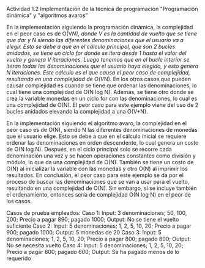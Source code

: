 Actividad 1.2 Implementación de la técnica de programación "Programación dinámica" y "algoritmos avaros"

En la implementación siguiendo la programación dinámica, la complejidad en el peor caso es de O(V*N), donde V es la cantidad de vuelto que se tiene que dar y N siendo las diferentes denominaciones que el usuario va a elegir.
Esto se debe a que en el cálculo principal, que son 2 bucles anidados, se tiene un ciclo for donde se itera desde 1 hasta el valor del vuelto y genera V iteraciones. Luego tenemos que en el bucle interior se iteran todas las denominaciones que el usuario haya elegido, y esto genera N iteraciones. Este cálculo es el que causa el peor caso de complejidad, resultando en una complejidad de O(V*N).
En los otros casos que pueden causar complejidad es cuando se tiene que ordenar las denominaciones, lo cual tiene una complejidad de O(N log N). Además, se tiene otro donde se crea la variable monedas en un ciclo for con las denominaciones, lo cual es una complejidad de O(N).
El peor caso para este ejemplo viene del uso de 2 bucles anidados elevando la complejidad a una O(V*N).

En la implementación siguiendo el algoritmo avaro, la complejidad en el peor caso es de O(N), siendo N las diferentes denominaciones de monedas que el usuario elige.
Esto se debe a que en el cálculo inicial se requiere ordenar las denominaciones en orden descendente, lo cual genera un costo de O(N log N). Después, en el ciclo principal solo se recorre cada denominación una vez y se hacen operaciones constantes como división y módulo, lo que da una complejidad de O(N). También se tiene un costo de O(N) al inicializar la variable con las monedas y otro O(N) al imprimir los resultados. 
En conclusión, el peor caso para este ejemplo se da por el proceso de buscar las denominaciones que se van a usar para el vuelto, resultando en una complejidad de O(N). Sin embargo, si se incluye también el ordenamiento, entonces sería de complejidad O(N log N) en el peor de los casos.


Casos de prueba empleados: 
Caso 1:
Input: 3 denominaciones; 50, 100, 200; Precio a pagar 890; pagado 1000; 
Output: No se tiene el vuelto suficiente
Caso 2:
Input: 5 denominaciones; 1, 2, 5, 10, 20; Precio a pagar 900; pagado 1000;
Output: 5 monedas de 20
Caso 3: 
Input: 5 denominaciones; 1, 2, 5, 10, 20; Precio a pagar 800; pagado 800; 
Output: No se necesita vuelto
Caso 4:
Input: 5 denominaciones; 1, 2, 5, 10, 20; Precio a pagar 800; pagado 600; 
Output: Se ha pagado menos de lo requerido
